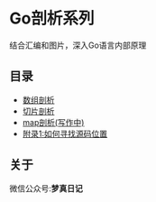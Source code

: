 Go剖析系列
===
结合汇编和图片，深入Go语言内部原理

## 目录
 - [数组剖析](./articles/1-array.md)
 - [切片剖析](./articles/2-slice.md)
 - [map剖析(写作中)](./articles/3-map.md)
 - [附录1:如何寻找源码位置](./articles/appendix/1-source.md)
  
## 关于
微信公众号:**梦真日记**